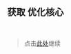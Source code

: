 ## 获取 优化核心

<br />

> 点击[此处](https://github.com/SIRT43/REmk_Optimization-Core/releases/download/1.19/Optimization-Core-1.19_1.0.0_fabric.zip)继续